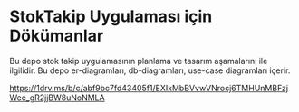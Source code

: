 # StokTakip Uygulaması için Dökümanlar
Bu depo stok takip uygulamasının planlama ve tasarım aşamalarını ile ilgilidir.
Bu depo er-diagramları, db-diagramları, use-case diagramları içerir. 

https://1drv.ms/b/c/abf9bc7fd43405f1/EXIxMbBVvwVNrocj6TMHUnMBFzjWec_gR2jjBW8uNoNMLA
